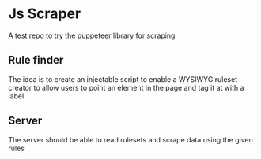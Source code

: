 # Js Scraper

A test repo to try the puppeteer library for scraping

## Rule finder

The idea is to create an injectable script to enable a WYSIWYG ruleset creator to allow users to point an element in the page and tag it at with a label.

## Server

The server should be able to read rulesets and scrape data using the given rules
